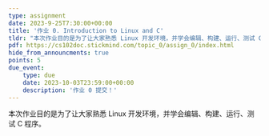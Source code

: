 ```yaml
---
type: assignment
date: 2023-9-25T7:30:00+00:00
title: '作业 0. Introduction to Linux and C'
tldr: "本次作业目的是为了让大家熟悉 Linux 开发环境，并学会编辑、构建、运行、测试 C 程序。"
pdf: https://cs102doc.stickmind.com/topic_0/assign_0/index.html
hide_from_announcments: true
points: 5
due_event:
    type: due
    date: 2023-10-03T23:59:00+00:00
    description: '作业 0 提交！'
---
```


本次作业目的是为了让大家熟悉 Linux 开发环境，并学会编辑、构建、运行、测试 C 程序。
